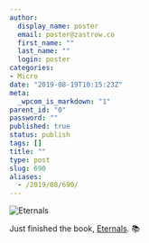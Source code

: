 ```yaml
---
author:
  display_name: poster
  email: poster@zastrow.co
  first_name: ""
  last_name: ""
  login: poster
categories:
- Micro
date: "2019-08-19T10:15:23Z"
meta:
  _wpcom_is_markdown: "1"
parent_id: "0"
password: ""
published: true
status: publish
tags: []
title: ""
type: post
slug: 690
aliases:
  - /2019/08/690/
---
```

<p><img src="https://i.gr-assets.com/images/S/compressed.photo.goodreads.com/books/1400716940l/47694.jpg" alt="Eternals" /></p>

<p>Just finished the book, <a href="https://www.goodreads.com/review/show/2931624796?utm_medium=api&amp;utm_source=rss">Eternals</a>. 📚</p>
